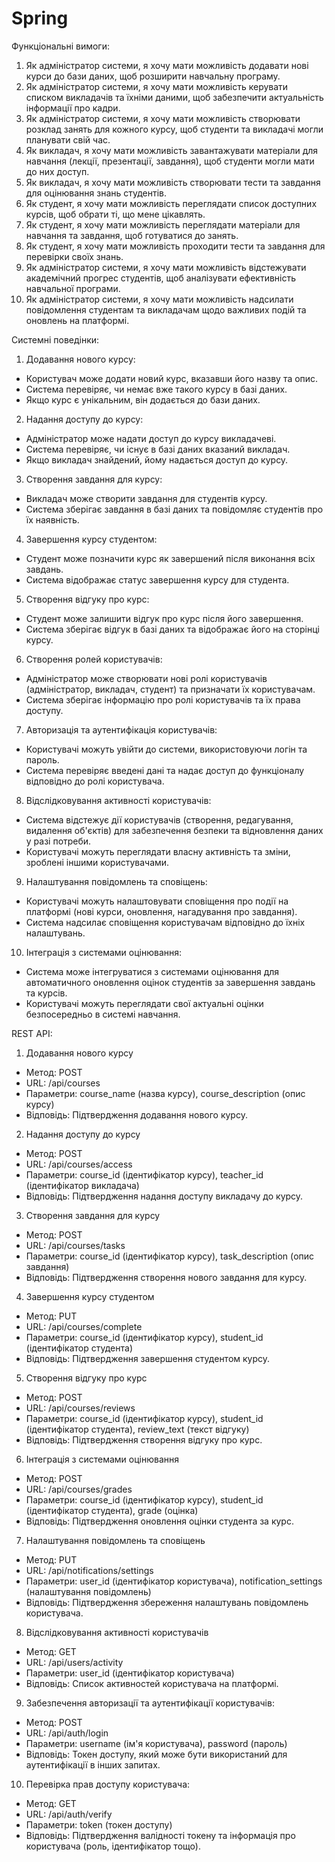 # Spring
Функціональні вимоги:

1. Як адміністратор системи, я хочу мати можливість додавати нові курси до бази даних, щоб розширити навчальну програму.
2. Як адміністратор системи, я хочу мати можливість керувати списком викладачів та їхніми даними, щоб забезпечити актуальність інформації про кадри.
3. Як адміністратор системи, я хочу мати можливість створювати розклад занять для кожного курсу, щоб студенти та викладачі могли планувати свій час.
4. Як викладач, я хочу мати можливість завантажувати матеріали для навчання (лекції, презентації, завдання), щоб студенти могли мати до них доступ.
5. Як викладач, я хочу мати можливість створювати тести та завдання для оцінювання знань студентів.
6. Як студент, я хочу мати можливість переглядати список доступних курсів, щоб обрати ті, що мене цікавлять.
7. Як студент, я хочу мати можливість переглядати матеріали для навчання та завдання, щоб готуватися до занять.
8. Як студент, я хочу мати можливість проходити тести та завдання для перевірки своїх знань.
9. Як адміністратор системи, я хочу мати можливість відстежувати академічний прогрес студентів, щоб аналізувати ефективність навчальної програми.
10. Як адміністратор системи, я хочу мати можливість надсилати повідомлення студентам та викладачам щодо важливих подій та оновлень на платформі.
   
Системні поведінки:

1. Додавання нового курсу:
- Користувач може додати новий курс, вказавши його назву та опис.
- Система перевіряє, чи немає вже такого курсу в базі даних.
- Якщо курс є унікальним, він додається до бази даних.
2. Надання доступу до курсу:
- Адміністратор може надати доступ до курсу викладачеві.
- Система перевіряє, чи існує в базі даних вказаний викладач.
- Якщо викладач знайдений, йому надається доступ до курсу.
3. Створення завдання для курсу:
- Викладач може створити завдання для студентів курсу.
- Система зберігає завдання в базі даних та повідомляє студентів про їх наявність.
4. Завершення курсу студентом:
- Студент може позначити курс як завершений після виконання всіх завдань.
- Система відображає статус завершення курсу для студента.
5. Створення відгуку про курс:
- Студент може залишити відгук про курс після його завершення.
- Система зберігає відгук в базі даних та відображає його на сторінці курсу.
6. Створення ролей користувачів:
- Адміністратор може створювати нові ролі користувачів (адміністратор, викладач, студент) та призначати їх користувачам.
- Система зберігає інформацію про ролі користувачів та їх права доступу.
7. Авторизація та аутентифікація користувачів:
- Користувачі можуть увійти до системи, використовуючи логін та пароль.
- Система перевіряє введені дані та надає доступ до функціоналу відповідно до ролі користувача.
8. Відслідковування активності користувачів:
- Система відстежує дії користувачів (створення, редагування, видалення об'єктів) для забезпечення безпеки та відновлення даних у разі потреби.
- Користувачі можуть переглядати власну активність та зміни, зроблені іншими користувачами.
9. Налаштування повідомлень та сповіщень:
- Користувачі можуть налаштовувати сповіщення про події на платформі (нові курси, оновлення, нагадування про завдання).
- Система надсилає сповіщення користувачам відповідно до їхніх налаштувань.
10. Інтеграція з системами оцінювання:
- Система може інтегруватися з системами оцінювання для автоматичного оновлення оцінок студентів за завершення завдань та курсів.
- Користувачі можуть переглядати свої актуальні оцінки безпосередньо в системі навчання.

REST API:

1. Додавання нового курсу
- Метод: POST
- URL: /api/courses
- Параметри: course_name (назва курсу), course_description (опис курсу)
- Відповідь: Підтвердження додавання нового курсу.
2. Надання доступу до курсу
- Метод: POST
- URL: /api/courses/access
- Параметри: course_id (ідентифікатор курсу), teacher_id (ідентифікатор викладача)
- Відповідь: Підтвердження надання доступу викладачу до курсу.
3. Створення завдання для курсу
- Метод: POST
- URL: /api/courses/tasks
- Параметри: course_id (ідентифікатор курсу), task_description (опис завдання)
- Відповідь: Підтвердження створення нового завдання для курсу.
4. Завершення курсу студентом
- Метод: PUT
- URL: /api/courses/complete
- Параметри: course_id (ідентифікатор курсу), student_id (ідентифікатор студента)
- Відповідь: Підтвердження завершення студентом курсу.
5. Створення відгуку про курс
- Метод: POST
- URL: /api/courses/reviews
- Параметри: course_id (ідентифікатор курсу), student_id (ідентифікатор студента), review_text (текст відгуку)
- Відповідь: Підтвердження створення відгуку про курс.
6. Інтеграція з системами оцінювання
- Метод: POST
- URL: /api/courses/grades
- Параметри: course_id (ідентифікатор курсу), student_id (ідентифікатор студента), grade (оцінка)
- Відповідь: Підтвердження оновлення оцінки студента за курс.
7. Налаштування повідомлень та сповіщень
- Метод: PUT
- URL: /api/notifications/settings
- Параметри: user_id (ідентифікатор користувача), notification_settings (налаштування повідомлень)
- Відповідь: Підтвердження збереження налаштувань повідомлень користувача.
8. Відслідковування активності користувачів
- Метод: GET
- URL: /api/users/activity
- Параметри: user_id (ідентифікатор користувача)
- Відповідь: Список активностей користувача на платформі.
9. Забезпечення авторизації та аутентифікації користувачів:
- Метод: POST
- URL: /api/auth/login
- Параметри: username (ім'я користувача), password (пароль)
- Відповідь: Токен доступу, який може бути використаний для аутентифікації в інших запитах.
10. Перевірка прав доступу користувача:
- Метод: GET
- URL: /api/auth/verify
- Параметри: token (токен доступу)
- Відповідь: Підтвердження валідності токену та інформація про користувача (роль, ідентифікатор тощо).
